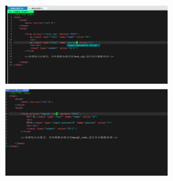 ![image-20220430112010308](https://raw.githubusercontent.com/qingyan520/Cloud_img/master/img/image-20220430112010308.png)

![image-20220430112109831](https://raw.githubusercontent.com/qingyan520/Cloud_img/master/img/image-20220430112109831.png)